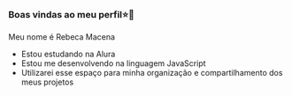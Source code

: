 ### Boas vindas ao meu perfil⭐🐽

Meu nome é Rebeca Macena

- Estou estudando na Alura
- Estou me desenvolvendo na linguagem JavaScript
- Utilizarei esse espaço para minha organização e compartilhamento dos meus projetos
